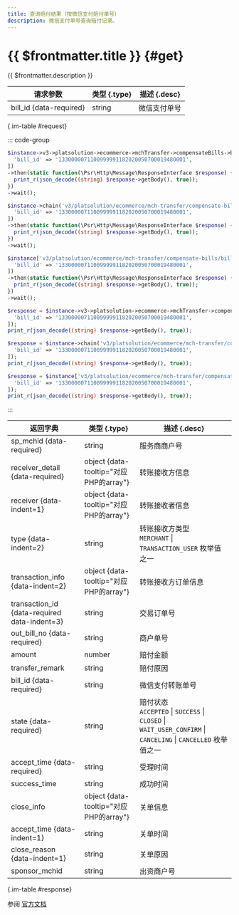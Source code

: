 ```yaml
---
title: 查询赔付结果（按微信支付赔付单号）
description: 微信支付单号查询赔付记录。
---
```


# {{ $frontmatter.title }} {#get}

{{ $frontmatter.description }}

| 请求参数 | 类型 {.type} | 描述 {.desc}
| --- | --- | ---
| bill_id {data-required} | string | 微信支付单号

{.im-table #request}

::: code-group

```php [异步纯链式]
$instance->v3->platsolution->ecommerce->mchTransfer->compensateBills->billId->_bill_id_->getAsync([
  'bill_id' => '1330000071100999991182020050700019480001',
])
->then(static function(\Psr\Http\Message\ResponseInterface $response) {
  print_r(json_decode((string) $response->getBody(), true));
})
->wait();
```

```php [异步声明式]
$instance->chain('v3/platsolution/ecommerce/mch-transfer/compensate-bills/bill-id/{bill_id}')->getAsync([
  'bill_id' => '1330000071100999991182020050700019480001',
])
->then(static function(\Psr\Http\Message\ResponseInterface $response) {
  print_r(json_decode((string) $response->getBody(), true));
})
->wait();
```

```php [异步属性式]
$instance['v3/platsolution/ecommerce/mch-transfer/compensate-bills/bill-id/{bill_id}']->getAsync([
  'bill_id' => '1330000071100999991182020050700019480001',
])
->then(static function(\Psr\Http\Message\ResponseInterface $response) {
  print_r(json_decode((string) $response->getBody(), true));
})
->wait();
```

```php [同步纯链式]
$response = $instance->v3->platsolution->ecommerce->mchTransfer->compensateBills->billId->_bill_id_->get([
  'bill_id' => '1330000071100999991182020050700019480001',
]);
print_r(json_decode((string) $response->getBody(), true));
```

```php [同步声明式]
$response = $instance->chain('v3/platsolution/ecommerce/mch-transfer/compensate-bills/bill-id/{bill_id}')->get([
  'bill_id' => '1330000071100999991182020050700019480001',
]);
print_r(json_decode((string) $response->getBody(), true));
```

```php [同步属性式]
$response = $instance['v3/platsolution/ecommerce/mch-transfer/compensate-bills/bill-id/{bill_id}']->get([
  'bill_id' => '1330000071100999991182020050700019480001',
]);
print_r(json_decode((string) $response->getBody(), true));
```

:::

| 返回字典 | 类型 {.type} | 描述 {.desc}
| --- | --- | ---
| sp_mchid {data-required} | string | 服务商商户号
| receiver_detail {data-required} | object {data-tooltip="对应PHP的array"} | 转账接收方信息
| receiver {data-indent=1} | object {data-tooltip="对应PHP的array"} | 转账接收者信息
| type {data-indent=2} | string | 转账接收方类型<br/>`MERCHANT` \| `TRANSACTION_USER` 枚举值之一
| transaction_info {data-indent=2} | object {data-tooltip="对应PHP的array"} | 转账接收方订单信息
| transaction_id {data-required data-indent=3} | string | 交易订单号
| out_bill_no {data-required} | string | 商户单号
| amount | number | 赔付金额
| transfer_remark | string | 赔付原因
| bill_id {data-required} | string | 微信支付转账单号
| state {data-required} | string | 赔付状态<br/>`ACCEPTED` \| `SUCCESS` \| `CLOSED` \| `WAIT_USER_CONFIRM` \| `CANCELING` \| `CANCELLED` 枚举值之一
| accept_time {data-required} | string | 受理时间
| success_time | string | 成功时间
| close_info | object {data-tooltip="对应PHP的array"} | 关单信息
| accept_time {data-indent=1} | string | 关单时间
| close_reason {data-indent=1} | string | 关单原因
| sponsor_mchid | string | 出资商户号

{.im-table #response}

参阅 [官方文档](https://pay.weixin.qq.com/doc/v3/partner/4013504179)

